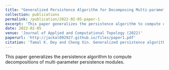 ```yaml
---
title: "Generalized Persistence Algorithm for Decomposing Multi-parameter Persistence Modules"
collection: publications
permalink: /publication/2022-02-05-paper-1
excerpt: 'This paper generalizes the persistence algorithm to compute decompositions of multi-parameter persistence modules.'
date: 2022-02-05
venue: 'Journal of Applied and Computational Topology (2022)'
paperurl: 'http://jackal092927.github.io/files/paper1.pdf'
citation: 'Tamal K. Dey and Cheng Xin. Generalized persistence algorithm for decomposing multiparameter persistence modules. J Appl. and Comput. Topology 6, 271–322 (2022). https://doi.org/10.1007/s41468-022-00087-5'
---
```

This paper generalizes the persistence algorithm to compute decompositions of multi-parameter persistence modules. 

<!-- [Download paper here]([http://jackal092927.github.io/files/paper1.pdf](https://link.springer.com/content/pdf/10.1007/s41468-022-00087-5.pdf)) -->

<!-- Recommended citation: Tamal K. Dey and Cheng Xin. Generalized persistence algorithm for decomposing multiparameter persistence modules. J Appl. and Comput. Topology 6, 271–322 (2022). https://doi.org/10.1007/s41468-022-00087-5 -->
<!-- Tamal K. Dey and Cheng Xin. Generalized persistence algorithm for decomposing multi-parameterpersistence modules.arXiv preprint arXiv:1904.03766, 2019 -->
